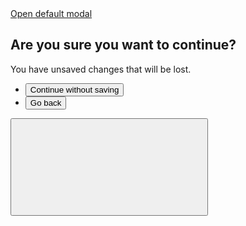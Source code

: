 <div class="margin-y-3">
  <a
    href="#example-modal-2"
    class="usa-button"
    aria-controls="example-modal-2"
    data-open-modal
    >Open default modal</a
  >
  <div
    class="usa-modal"
    id="example-modal-2"
    aria-labelledby="modal-2-heading"
    aria-describedby="modal-2-description"
  >
    <div class="usa-modal__content">
      <div class="usa-modal__main">
        <h2 class="usa-modal__heading" id="modal-2-heading">
          Are you sure you want to continue?
        </h2>
        <div class="usa-prose">
          <p id="modal-2-description">
            You have unsaved changes that will be lost.
          </p>
        </div>
        <div class="usa-modal__footer">
          <ul class="usa-button-group">
            <li class="usa-button-group__item">
              <button type="button" class="usa-button" data-close-modal>
                Continue without saving
              </button>
            </li>
            <li class="usa-button-group__item">
              <button
                type="button"
                class="usa-button usa-button--unstyled padding-105 text-center"
                data-close-modal
              >
                Go back
              </button>
            </li>
          </ul>
        </div>
      </div>
      <button
        type="button"
        class="usa-button usa-modal__close"
        aria-label="Close this window"
        data-close-modal
      >
        <svg class="usa-icon" aria-hidden="true" focusable="false" role="img">
          <use xlink:href="/assets/img/sprite.svg#close"></use>
        </svg>
      </button>
    </div>
  </div>
</div>